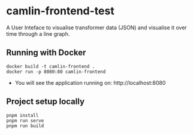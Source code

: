 # camlin-frontend-test

A User Inteface to visualise transformer data (JSON) and visualise it over time through a line graph. 


## Running with Docker

```
docker build -t camlin-frontend .
docker run -p 8080:80 camlin-frontend
```

- You will see the application running on: http://localhost:8080





## Project setup locally
```
pnpm install
pnpm run serve
pnpm run build
```